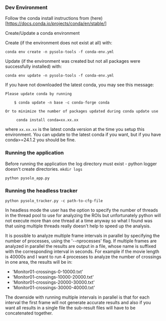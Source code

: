 ### Dev Environment

Follow the conda install instructions from (here)[https://docs.conda.io/projects/conda/en/stable/]

Create/Update a conda environment

Create (if the environment does not exist at all) with:
```
conda env create -n pysolo-tools -f conda-env.yml
```
Update (if the environment was created but not all packages were successfully installed) with:
```
conda env update -n pysolo-tools -f conda-env.yml
```

If you have not downloaded the latest conda, you may see this message:
```
Please update conda by running

    $ conda update -n base -c conda-forge conda

Or to minimize the number of packages updated during conda update use

     conda install conda=xx.xx.xx
```
where `xx.xx.xx` is the latest conda version at the time you setup this environment. You can update to the latest conda if you want, but if you have conda>=24.1.2 you should be fine.

### Running the application
Before running the application the log directory must exist - python logger doesn't create
directories.
`mkdir logs`

```
python pysolo_app.py
```

### Running the headless tracker
```
python pysolo_tracker.py -c path-to-cfg-file
```

In headless mode the user has the option to specify the number of threads in the thread pool to use for analyzing the ROIs
but unfortunately python will not execute more than one thread at a time anyway so what I found was
that using multiple threads really doesn't help to speed up the analysis.

It is possible to analyze multiple frame intervals in parallel by specifying the number of processes, using the '--nprocesses' flag.
If multiple frames are analyzed in parallel the results are output in a file, whose name is suffixed with the corresponding interval
in seconds. For example if the movie length is 40000s and I want to run 4 processes to analyze the number of crossings in one area,
the results will be in:
- 'Monitor01-crossings-0-10000.txt'
- 'Monitor01-crossings-10000-20000.txt'
- 'Monitor01-crossings-20000-30000.txt'
- 'Monitor01-crossings-30000-40000.txt'

The downside with running multiple intervals in parallel is that for each interval the first frame will not generate accurate results
and also if you want all results in a single file the sub-result files will have to be concatenated together.
